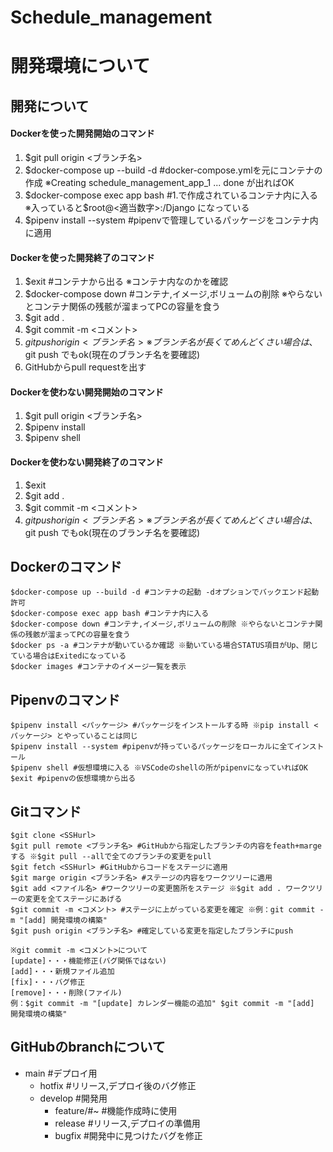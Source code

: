 # Schedule_management
# 開発環境について
## 開発について
#### Dockerを使った開発開始のコマンド
1. $git pull origin <ブランチ名>
2. $docker-compose up --build -d
#docker-compose.ymlを元にコンテナの作成 
※Creating schedule_management_app_1 ... done が出ればOK
3. $docker-compose exec app bash 
#1.で作成されているコンテナ内に入る 
※入っていると$root@<適当数字>:/Django になっている
4. $pipenv install --system 
#pipenvで管理しているパッケージをコンテナ内に適用
#### Dockerを使った開発終了のコマンド
1. $exit #コンテナから出る 
※コンテナ内なのかを確認
2. $docker-compose down 
#コンテナ,イメージ,ボリュームの削除 
※やらないとコンテナ関係の残骸が溜まってPCの容量を食う
3. $git add .
4. $git commit -m <コメント>
5. $git push origin <ブランチ名>
※ブランチ名が長くてめんどくさい場合は、$git push でもok(現在のブランチ名を要確認)
6. GitHubからpull requestを出す
#### Dockerを使わない開発開始のコマンド
1. $git pull origin <ブランチ名>
2. $pipenv install
3. $pipenv shell
#### Dockerを使わない開発終了のコマンド
1. $exit
2. $git add .
3. $git commit -m <コメント>
4. $git push origin <ブランチ名>
※ブランチ名が長くてめんどくさい場合は、$git push でもok(現在のブランチ名を要確認)
## Dockerのコマンド
```
$docker-compose up --build -d #コンテナの起動 -dオプションでバックエンド起動許可
$docker-compose exec app bash #コンテナ内に入る
$docker-compose down #コンテナ,イメージ,ボリュームの削除 ※やらないとコンテナ関係の残骸が溜まってPCの容量を食う
$docker ps -a #コンテナが動いているか確認 ※動いている場合STATUS項目がUp、閉じている場合はExitedになっている
$docker images #コンテナのイメージ一覧を表示
```
## Pipenvのコマンド
```
$pipenv install <パッケージ> #パッケージをインストールする時 ※pip install <パッケージ> とやっていることは同じ
$pipenv install --system #pipenvが持っているパッケージをローカルに全てインストール
$pipenv shell #仮想環境に入る ※VSCodeのshellの所がpipenvになっていればOK
$exit #pipenvの仮想環境から出る
```
## Gitコマンド
```
$git clone <SSHurl>
$git pull remote <ブランチ名> #GitHubから指定したブランチの内容をfeath+margeする ※$git pull --allで全てのブランチの変更をpull
$git fetch <SSHurl> #GitHubからコードをステージに適用
$git marge origin <ブランチ名> #ステージの内容をワークツリーに適用
$git add <ファイル名> #ワークツリーの変更箇所をステージ ※$git add . ワークツリーの変更を全てステージにあげる
$git commit -m <コメント> #ステージに上がっている変更を確定 ※例：git commit -m "[add] 開発環境の構築"
$git push origin <ブランチ名> #確定している変更を指定したブランチにpush

※git commit -m <コメント>について
[update]・・・機能修正(バグ関係ではない)
[add]・・・新規ファイル追加
[fix]・・・バグ修正
[remove]・・・削除(ファイル)
例：$git commit -m "[update] カレンダー機能の追加" $git commit -m "[add] 開発環境の構築"
```
## GitHubのbranchについて
- main #デプロイ用
    - hotfix #リリース,デプロイ後のバグ修正
    - develop #開発用
        - feature/#~ #機能作成時に使用
        - release #リリース,デプロイの準備用
        - bugfix #開発中に見つけたバグを修正
